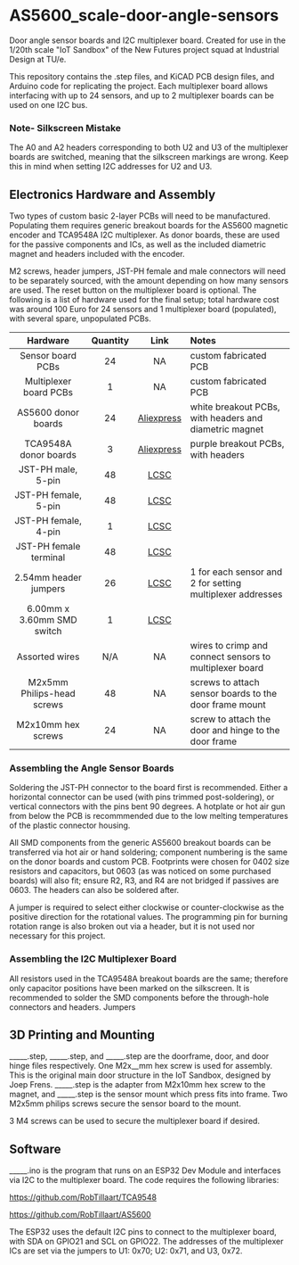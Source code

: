 # AS5600_scale-door-angle-sensors
 Door angle sensor boards and I2C multiplexer board. Created for use in the 1/20th scale "IoT Sandbox" of the New Futures project squad at Industrial Design at TU/e.

 This repository contains the .step files, and KiCAD PCB design files, and Arduino code for replicating the project. Each multiplexer board allows interfacing with up to 24 sensors, and up to 2 multiplexer boards can be used on one I2C bus. 

 ### Note- Silkscreen Mistake
 The A0 and A2 headers corresponding to both U2 and U3 of the multiplexer boards are switched, meaning that the silkscreen markings are wrong. Keep this in mind when setting I2C addresses for U2 and U3.

 ## Electronics Hardware and Assembly
 Two types of custom basic 2-layer PCBs will need to be manufactured. Populating them requires generic breakout boards for the AS5600 magnetic encoder and TCA9548A I2C multiplexer. As donor boards, these are used for the passive components and ICs, as well as the included diametric magnet and headers included with the encoder. 
 
 M2 screws, header jumpers, JST-PH female and male connectors will need to be separately sourced, with the amount depending on how many sensors are used. The reset button on the multiplexer board is optional. The following is a list of hardware used for the final setup; total hardware cost was around 100 Euro for 24 sensors and 1 multiplexer board (populated), with several spare, unpopulated PCBs.

|     Hardware                | Quantity |  Link                                                                                                                                                       |  Notes  |
|:---------------------------:|:--------:|:-----------------------------------------------------------------------------------------------------------------------------------------------------------:|:--------|
|  Sensor board PCBs          |  24      |                                   NA                                                                    |  custom fabricated PCB                                      |
|  Multiplexer board PCBs     |  1       |                                   NA                                                                    |  custom fabricated PCB                                      |
|  AS5600 donor boards        |  24      |  [Aliexpress](https://www.aliexpress.com/item/1005006246654932.html)                                    |  white breakout PCBs, with headers and diametric magnet     |
|  TCA9548A donor boards      |  3       |  [Aliexpress](https://www.aliexpress.com/item/1005006263235377.html)                                    |  purple breakout PCBs, with headers                         |
|  JST-PH male, 5-pin         |  48      |  [LCSC](https://www.lcsc.com/product-detail/Wire-To-Board-Wire-To-Wire-Connector_JST-B5B-PH-K-S-LF-SN_C157993.html)                                         |         |
|  JST-PH female, 5-pin       |  48      |  [LCSC](https://www.lcsc.com/product-detail/Rectangular-Connectors-Housings_JST-PHR-5_C157953.html)                                                         |         |
|  JST-PH female, 4-pin       |  1       |  [LCSC](https://www.lcsc.com/product-detail/Wire-To-Board-Wire-To-Wire-Connector_span-style-background-color-ff0-JST-span-B4B-PH-K-S-LF-SN_C131334.html)    |         |
|  JST-PH female terminal     |  48      |  [LCSC](https://www.lcsc.com/product-detail/Line-Pressing-Terminals_JST-SPA-001T-P0-5_C264002.html)                                                         |         |
|  2.54mm header jumpers      |  26      |  [LCSC](https://www.lcsc.com/product-detail/Shunts-Jumpers_HanElectricity-HY-2540-A0NIB_C18185737.html) | 1 for each sensor and 2 for setting multiplexer addresses   |
|  6.00mm x 3.60mm SMD switch |  1       |  [LCSC](https://www.lcsc.com/product-detail/Tactile-Switches_HYP-Hongyuan-Precision-1TS002C-2400-4300-CT_C319341.html)                                      |         |
|  Assorted wires             |  N/A     |                                   NA                                                                    |  wires to crimp and connect sensors to multiplexer board    |
|  M2x5mm Philips-head screws |  48      |                                   NA                                                                    |  screws to attach sensor boards to the door frame mount     |
|  M2x10mm hex screws         |  24      |                                   NA                                                                    |  screw to attach the door and hinge to the door frame       |
### Assembling the Angle Sensor Boards
Soldering the JST-PH connector to the board first is recommended. Either a horizontal connector can be used (with pins trimmed post-soldering), or vertical connectors with the pins bent 90 degrees. A hotplate or hot air gun from below the PCB is recommmended due to the low melting temperatures of the plastic connector housing.

All SMD components from the generic AS5600 breakout boards can be transferred via hot air or hand soldering; component numbering is the same on the donor boards and custom PCB. Footprints were chosen for 0402 size resistors and capacitors, but 0603 (as was noticed on some purchased boards) will also fit; ensure R2, R3, and R4 are not bridged if passives are 0603. The headers can also be soldered after.

A jumper is required to select either clockwise or counter-clockwise as the positive direction for the rotational values. The programming pin for burning rotation range is also broken out via a header, but it is not used nor necessary for this project.

### Assembling the I2C Multiplexer Board
All resistors used in the TCA9548A breakout boards are the same; therefore only capacitor positions have been marked on the silkscreen. It is recommended to solder the SMD components before the through-hole connectors and headers. Jumpers 

## 3D Printing and Mounting
_____.step, _____.step, and _____.step are the doorframe, door, and door hinge files respectively. One M2x__mm hex screw is used for assembly. This is the original main door structure in the IoT Sandbox, designed by Joep Frens. _____.step is the adapter from M2x10mm hex screw to the magnet, and _____.step is the sensor mount which press fits into frame. Two M2x5mm philips screws secure the sensor board to the mount.

3 M4 screws can be used to secure the multiplexer board if desired.

## Software
_____.ino is the program that runs on an ESP32 Dev Module and interfaces via I2C to the multiplexer board. The code requires the following libraries:

https://github.com/RobTillaart/TCA9548

https://github.com/RobTillaart/AS5600

The ESP32 uses the default I2C pins to connect to the multiplexer board, with SDA on GPIO21 and SCL on GPIO22. The addresses of the multiplexer ICs are set via the jumpers to U1: 0x70; U2: 0x71, and U3, 0x72.







 
